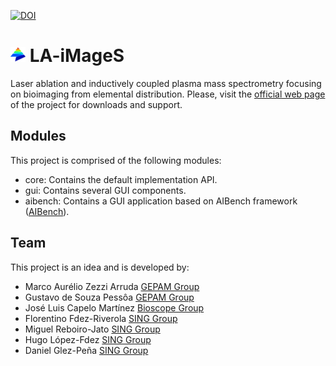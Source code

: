 [![DOI](https://zenodo.org/badge/doi/10.5281/zenodo.57433.svg)](http://dx.doi.org/10.5281/zenodo.57433)

![Logo](la-images.png) LA-iMageS
=================================
Laser ablation and inductively coupled plasma mass spectrometry focusing on bioimaging from elemental distribution. Please, visit the [official web page ](http://sing.ei.uvigo.es/la-images) of the project for downloads and support.

Modules
-------
This project is comprised of the following modules:
* core: Contains the default implementation API.
* gui: Contains several GUI components.
* aibench: Contains a GUI application based on AIBench framework ([AIBench](http://www.aibench.org/)).

Team
----
This project is an idea and is developed by:
* Marco Aurélio Zezzi Arruda [GEPAM Group](http://gepam.iqm.unicamp.br/)
* Gustavo de Souza Pessôa [GEPAM Group](http://gepam.iqm.unicamp.br/)
* José Luis Capelo Martínez [Bioscope Group](http://www.bioscopegroup.org/)
* Florentino Fdez-Riverola [SING Group](http://sing.ei.uvigo.es)
* Miguel Reboiro-Jato [SING Group](http://sing.ei.uvigo.es)
* Hugo López-Fdez [SING Group](http://sing.ei.uvigo.es)
* Daniel Glez-Peña [SING Group](http://sing.ei.uvigo.es)
